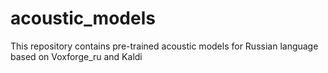# acoustic_models
This repository contains pre-trained acoustic models for Russian language based on Voxforge_ru and Kaldi

